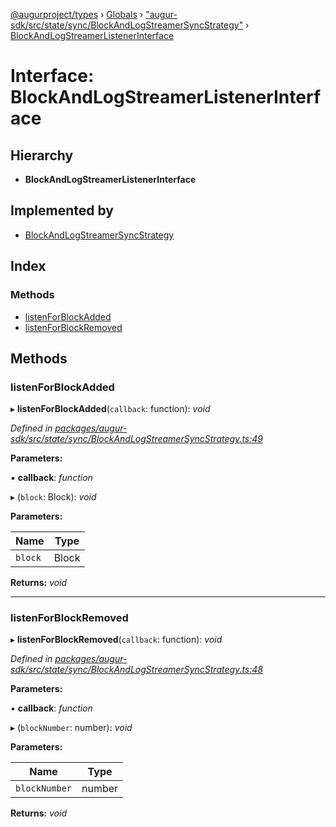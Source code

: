 [@augurproject/types](../README.md) › [Globals](../globals.md) › ["augur-sdk/src/state/sync/BlockAndLogStreamerSyncStrategy"](../modules/_augur_sdk_src_state_sync_blockandlogstreamersyncstrategy_.md) › [BlockAndLogStreamerListenerInterface](_augur_sdk_src_state_sync_blockandlogstreamersyncstrategy_.blockandlogstreamerlistenerinterface.md)

# Interface: BlockAndLogStreamerListenerInterface

## Hierarchy

* **BlockAndLogStreamerListenerInterface**

## Implemented by

* [BlockAndLogStreamerSyncStrategy](../classes/_augur_sdk_src_state_sync_blockandlogstreamersyncstrategy_.blockandlogstreamersyncstrategy.md)

## Index

### Methods

* [listenForBlockAdded](_augur_sdk_src_state_sync_blockandlogstreamersyncstrategy_.blockandlogstreamerlistenerinterface.md#listenforblockadded)
* [listenForBlockRemoved](_augur_sdk_src_state_sync_blockandlogstreamersyncstrategy_.blockandlogstreamerlistenerinterface.md#listenforblockremoved)

## Methods

###  listenForBlockAdded

▸ **listenForBlockAdded**(`callback`: function): *void*

*Defined in [packages/augur-sdk/src/state/sync/BlockAndLogStreamerSyncStrategy.ts:49](https://github.com/AugurProject/augur/blob/69c4be52bf/packages/augur-sdk/src/state/sync/BlockAndLogStreamerSyncStrategy.ts#L49)*

**Parameters:**

▪ **callback**: *function*

▸ (`block`: Block): *void*

**Parameters:**

Name | Type |
------ | ------ |
`block` | Block |

**Returns:** *void*

___

###  listenForBlockRemoved

▸ **listenForBlockRemoved**(`callback`: function): *void*

*Defined in [packages/augur-sdk/src/state/sync/BlockAndLogStreamerSyncStrategy.ts:48](https://github.com/AugurProject/augur/blob/69c4be52bf/packages/augur-sdk/src/state/sync/BlockAndLogStreamerSyncStrategy.ts#L48)*

**Parameters:**

▪ **callback**: *function*

▸ (`blockNumber`: number): *void*

**Parameters:**

Name | Type |
------ | ------ |
`blockNumber` | number |

**Returns:** *void*
